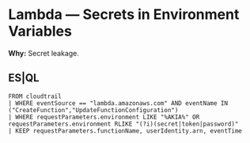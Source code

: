 # Lambda — Secrets in Environment Variables
**Why:** Secret leakage.

## ES|QL
```esql
FROM cloudtrail
| WHERE eventSource == "lambda.amazonaws.com" AND eventName IN ("CreateFunction","UpdateFunctionConfiguration")
| WHERE requestParameters.environment LIKE "%AKIA%" OR requestParameters.environment RLIKE "(?i)(secret|token|password)"
| KEEP requestParameters.functionName, userIdentity.arn, eventTime
```
